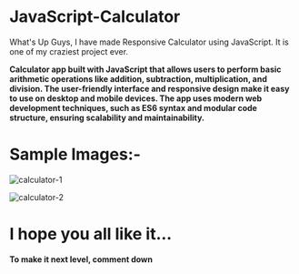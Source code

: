 # JavaScript-Calculator
What's Up Guys, I have made Responsive Calculator using JavaScript. It is one of my craziest project ever.

**Calculator app built with JavaScript that allows users to perform basic arithmetic operations like addition, subtraction, multiplication, and division. The user-friendly interface and responsive design make it easy to use on desktop and mobile devices. The app uses modern web development techniques, such as ES6 syntax and modular code structure, ensuring scalability and maintainability.**

# Sample Images:- 
![calculator-1](https://user-images.githubusercontent.com/108752646/229361998-bc3c8c06-11ba-467c-bef3-83a4ca6616f7.png)


![calculator-2](https://user-images.githubusercontent.com/108752646/229362001-e05785b8-cc80-4e2c-9ae6-5ee135901707.png)


# I hope you all like it...
**To make it next level, comment down**
